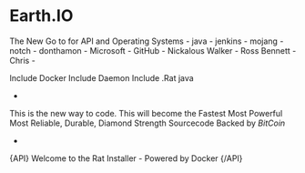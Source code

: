 # Earth.IO
The New Go to for API and Operating Systems - java - jenkins - mojang - notch - donthamon - Microsoft - GitHub - Nickalous Walker - Ross Bennett - Chris -

Include Docker
Include Daemon
Include .Rat
java

-

This is the new way to code. This will become the Fastest Most Powerful Most Reliable, Durable, Diamond Strength Sourcecode
Backed by $BitCoin$

-

{API}
Welcome to the Rat Installer - Powered by Docker
{/API}
